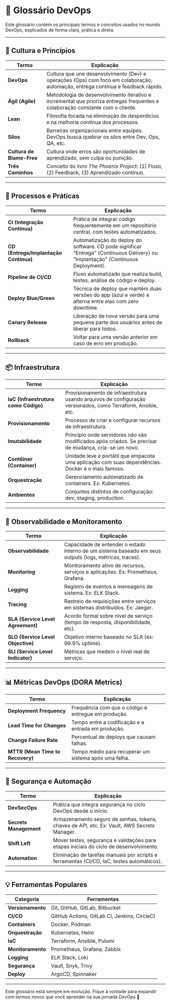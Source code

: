 # 📘 Glossário DevOps

Este glossário contém os principais termos e conceitos usados no mundo DevOps, explicados de forma clara, prática e direta.

---

## 🌊 Cultura e Princípios

| Termo               | Explicação |
|---------------------|------------|
| **DevOps**          | Cultura que une desenvolvimento (Dev) e operações (Ops) com foco em colaboração, automação, entrega contínua e feedback rápido. |
| **Ágil (Agile)**    | Metodologia de desenvolvimento iterativo e incremental que prioriza entregas frequentes e colaboração constante com o cliente. |
| **Lean**            | Filosofia focada na eliminação de desperdícios e na melhoria contínua dos processos. |
| **Silos**           | Barreiras organizacionais entre equipes. DevOps busca quebrar os silos entre Dev, Ops, QA, etc. |
| **Cultura de Blame-Free** | Cultura onde erros são oportunidades de aprendizado, sem culpa ou punição. |
| **Três Caminhos**   | Conceito do livro *The Phoenix Project*: (1) Fluxo, (2) Feedback, (3) Aprendizado contínuo. |

---

## 🔧 Processos e Práticas

| Termo                    | Explicação |
|--------------------------|------------|
| **CI (Integração Contínua)** | Prática de integrar código frequentemente em um repositório central, com testes automatizados. |
| **CD (Entrega/Implantação Contínua)** | Automatização do deploy do software. CD pode significar "Entrega" (Continuous Delivery) ou "Implantação" (Continuous Deployment). |
| **Pipeline de CI/CD**     | Fluxo automatizado que realiza build, testes, análise de código e deploy. |
| **Deploy Blue/Green**     | Técnica de deploy que mantém duas versões do app (azul e verde) e alterna entre elas com zero downtime. |
| **Canary Release**        | Liberação de nova versão para uma pequena parte dos usuários antes de liberar para todos. |
| **Rollback**              | Voltar para uma versão anterior em caso de erro em produção. |

---

## 📦 Infraestrutura

| Termo               | Explicação |
|---------------------|------------|
| **IaC (Infraestrutura como Código)** | Provisionamento de infraestrutura usando arquivos de configuração versionados, como Terraform, Ansible, etc. |
| **Provisionamento** | Processo de criar e configurar recursos de infraestrutura. |
| **Imutabilidade**   | Princípio onde servidores não são modificados após criados. Se precisar de mudança, cria-se um novo. |
| **Contêiner (Container)** | Unidade leve e portátil que empacota uma aplicação com suas dependências. Docker é o mais famoso. |
| **Orquestração**    | Gerenciamento automatizado de containers. Ex: Kubernetes. |
| **Ambientes**       | Conjuntos distintos de configuração: dev, staging, production. |

---

## 👀 Observabilidade e Monitoramento

| Termo                | Explicação |
|----------------------|------------|
| **Observabilidade**  | Capacidade de entender o estado interno de um sistema baseado em seus outputs (logs, métricas, traces). |
| **Monitoring**       | Monitoramento ativo de recursos, serviços e aplicações. Ex: Prometheus, Grafana. |
| **Logging**          | Registro de eventos e mensagens de sistema. Ex: ELK Stack. |
| **Tracing**          | Rastreio de requisições entre serviços em sistemas distribuídos. Ex: Jaeger. |
| **SLA (Service Level Agreement)** | Acordo formal sobre nível de serviço (tempo de resposta, disponibilidade, etc). |
| **SLO (Service Level Objective)** | Objetivo interno baseado no SLA (ex: 99.9% uptime). |
| **SLI (Service Level Indicator)** | Métricas que medem o nível real de serviço. |

---

## 📊 Métricas DevOps (DORA Metrics)

| Termo                | Explicação |
|----------------------|------------|
| **Deployment Frequency** | Frequência com que o código é entregue em produção. |
| **Lead Time for Changes** | Tempo entre a codificação e a entrada em produção. |
| **Change Failure Rate**   | Percentual de deploys que causam falhas. |
| **MTTR (Mean Time to Recovery)** | Tempo médio para recuperar um sistema após uma falha. |

---

## 🔐 Segurança e Automação

| Termo               | Explicação |
|---------------------|------------|
| **DevSecOps**       | Prática que integra segurança no ciclo DevOps desde o início. |
| **Secrets Management** | Armazenamento seguro de senhas, tokens, chaves de API, etc. Ex: Vault, AWS Secrets Manager. |
| **Shift Left**      | Mover testes, segurança e validações para etapas iniciais do ciclo de desenvolvimento. |
| **Automation**      | Eliminação de tarefas manuais por scripts e ferramentas (CI/CD, IaC, testes automáticos). |

---

## 💡 Ferramentas Populares

| Categoria        | Ferramentas |
|------------------|-------------|
| **Versionamento** | Git, GitHub, GitLab, Bitbucket |
| **CI/CD**         | GitHub Actions, GitLab CI, Jenkins, CircleCI |
| **Containers**    | Docker, Podman |
| **Orquestração**  | Kubernetes, Helm |
| **IaC**           | Terraform, Ansible, Pulumi |
| **Monitoramento** | Prometheus, Grafana, Zabbix |
| **Logging**       | ELK Stack, Loki |
| **Segurança**     | Vault, Snyk, Trivy |
| **Deploy**        | ArgoCD, Spinnaker |

---

Este glossário está sempre em evolução. Fique à vontade para expandir com termos novos que você aprender na sua jornada DevOps 🚀

